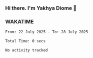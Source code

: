 ### Hi there. I'm Yakhya Diome 👋

### WAKATIME
<!--START_SECTION:waka-->

```txt
From: 22 July 2025 - To: 28 July 2025

Total Time: 0 secs

No activity tracked
```

<!--END_SECTION:waka-->
